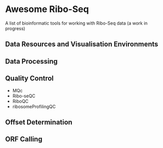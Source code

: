 # Awesome Ribo-Seq
A list of bioinformatic tools for working with Ribo-Seq data
(a work in progress)

## Data Resources and Visualisation Environments 

## Data Processing 

## Quality Control 
- MQc  
- Ribo-seQC
- RiboQC
- ribosomeProfilingQC

## Offset Determination

## ORF Calling
